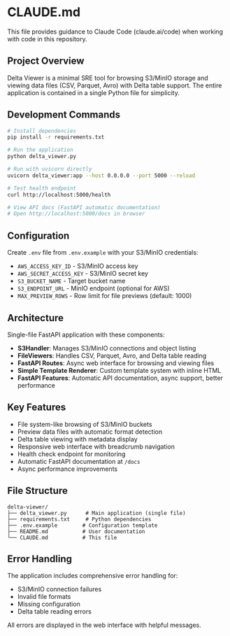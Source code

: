 # CLAUDE.md

This file provides guidance to Claude Code (claude.ai/code) when working with code in this repository.

## Project Overview

Delta Viewer is a minimal SRE tool for browsing S3/MinIO storage and viewing data files (CSV, Parquet, Avro) with Delta table support. The entire application is contained in a single Python file for simplicity.

## Development Commands

```bash
# Install dependencies
pip install -r requirements.txt

# Run the application
python delta_viewer.py

# Run with uvicorn directly
uvicorn delta_viewer:app --host 0.0.0.0 --port 5000 --reload

# Test health endpoint
curl http://localhost:5000/health

# View API docs (FastAPI automatic documentation)
# Open http://localhost:5000/docs in browser
```

## Configuration

Create `.env` file from `.env.example` with your S3/MinIO credentials:
- `AWS_ACCESS_KEY_ID` - S3/MinIO access key
- `AWS_SECRET_ACCESS_KEY` - S3/MinIO secret key  
- `S3_BUCKET_NAME` - Target bucket name
- `S3_ENDPOINT_URL` - MinIO endpoint (optional for AWS)
- `MAX_PREVIEW_ROWS` - Row limit for file previews (default: 1000)

## Architecture

Single-file FastAPI application with these components:

- **S3Handler**: Manages S3/MinIO connections and object listing
- **FileViewers**: Handles CSV, Parquet, Avro, and Delta table reading
- **FastAPI Routes**: Async web interface for browsing and viewing files
- **Simple Template Renderer**: Custom template system with inline HTML
- **FastAPI Features**: Automatic API documentation, async support, better performance

## Key Features

- File system-like browsing of S3/MinIO buckets
- Preview data files with automatic format detection
- Delta table viewing with metadata display
- Responsive web interface with breadcrumb navigation
- Health check endpoint for monitoring
- Automatic FastAPI documentation at `/docs`
- Async performance improvements

## File Structure

```
delta-viewer/
├── delta_viewer.py      # Main application (single file)
├── requirements.txt     # Python dependencies
├── .env.example        # Configuration template
├── README.md           # User documentation
└── CLAUDE.md           # This file
```

## Error Handling

The application includes comprehensive error handling for:
- S3/MinIO connection failures
- Invalid file formats
- Missing configuration
- Delta table reading errors

All errors are displayed in the web interface with helpful messages.